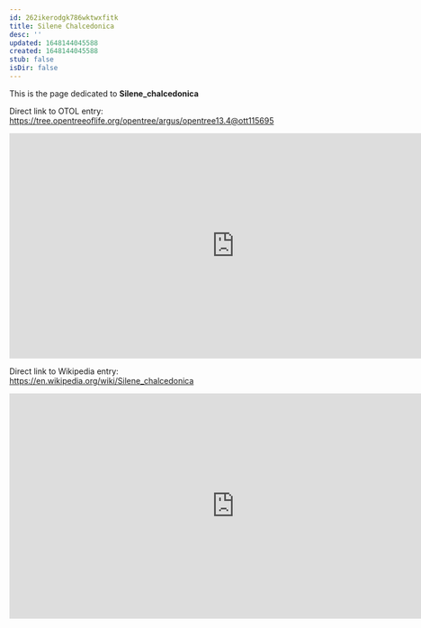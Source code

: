```yaml
---
id: 262ikerodgk786wktwxfitk
title: Silene Chalcedonica
desc: ''
updated: 1648144045588
created: 1648144045588
stub: false
isDir: false
---
```

This is the page dedicated to **Silene_chalcedonica**


Direct link to OTOL entry: https://tree.opentreeoflife.org/opentree/argus/opentree13.4@ott115695



<html>
    <body>
    <iframe src="https://tree.opentreeoflife.org/opentree/argus/opentree13.4@ott115695"
    width="800" height="400" frameborder="0" allowfullscreen> </iframe>
    </body>
</html>
    


Direct link to Wikipedia entry: https://en.wikipedia.org/wiki/Silene_chalcedonica



<html>
    <body>
    <iframe src="https://en.wikipedia.org/wiki/Silene_chalcedonica"
    width="800" height="400" frameborder="0" allowfullscreen> </iframe>
    </body>
</html>
    

